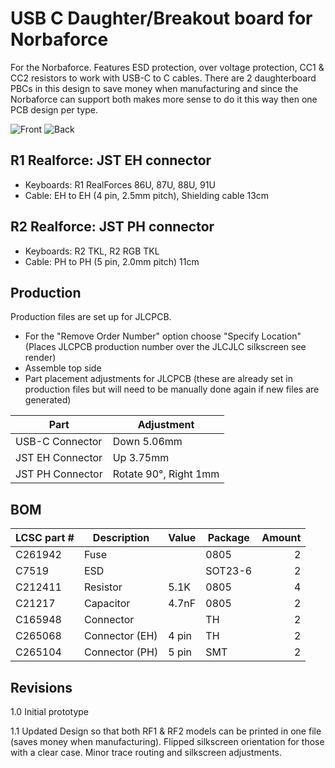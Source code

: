 # USB C Daughter/Breakout board for Norbaforce 

For the Norbaforce.  Features ESD protection, over voltage protection, CC1 & CC2 resistors to work with USB-C to C cables.  There are 2 daughterboard PBCs in this design to save money when manufacturing and since the Norbaforce can support both makes more sense to do it this way then one PCB design per type.

![Front](https://i.imgur.com/rTF9m1T.png)
![Back](https://i.imgur.com/VAFtKtq.png)

## R1 Realforce: JST EH connector
* Keyboards: R1 RealForces 86U, 87U, 88U, 91U
* Cable: EH to EH (4 pin, 2.5mm pitch), Shielding cable 13cm 

## R2 Realforce: JST PH connector
* Keyboards: R2 TKL, R2 RGB TKL
* Cable: PH to PH  (5 pin, 2.0mm pitch) 11cm

## Production
Production files are set up for JLCPCB. 
* For the "Remove Order Number" option choose "Specify Location" (Places JLCPCB production number over the JLCJLC silkscreen see render)
* Assemble top side
* Part placement adjustments for JLCPCB (these are already set in production files but will need to be manually done again if new files are generated)

| Part              | Adjustment   |
| ----------------- | ------------- |
| USB-C Connector   | Down 5.06mm   |
| JST EH Connector  | Up 3.75mm   |
| JST PH  Connector | Rotate 90°, Right 1mm |

## BOM

| LCSC part # | Description   | Value | Package  | Amount |
| ----------- | ------------- | ----- | -------- | ------:|
| C261942     | Fuse          |       | 0805     | 2      |
| C7519       | ESD           |       | SOT23-6  | 2      |
| C212411     | Resistor      | 5.1K  | 0805     | 4      |
| C21217      | Capacitor     | 4.7nF | 0805     | 2      |
| C165948     | Connector     |       | TH       | 2      |
| C265068     | Connector (EH)| 4 pin | TH       | 2      |
| C265104     | Connector (PH)| 5 pin | SMT      | 2      |

## Revisions
1.0 Initial prototype

1.1 Updated Design so that both RF1 & RF2 models can be printed in one file (saves money when manufacturing). Flipped silkscreen orientation for those with a clear case.  Minor trace routing and silkscreen adjustments.

